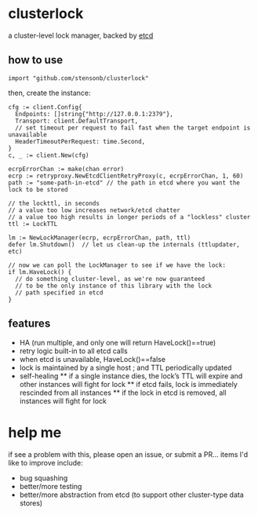 # clusterlock

a cluster-level lock manager, backed by [etcd](http://etcd.io)

## how to use

```golang
import "github.com/stensonb/clusterlock"
```

then, create the instance:

```golang
cfg := client.Config{
  Endpoints: []string{"http://127.0.0.1:2379"},
  Transport: client.DefaultTransport,
  // set timeout per request to fail fast when the target endpoint is unavailable
  HeaderTimeoutPerRequest: time.Second,
}
c, _ := client.New(cfg)

ecrpErrorChan := make(chan error)
ecrp := retryproxy.NewEtcdClientRetryProxy(c, ecrpErrorChan, 1, 60)
path := "some-path-in-etcd" // the path in etcd where you want the lock to be stored

// the lockttl, in seconds
// a value too low increases network/etcd chatter
// a value too high results in longer periods of a "lockless" cluster
ttl := LockTTL

lm := NewLockManager(ecrp, ecrpErrorChan, path, ttl)
defer lm.Shutdown()  // let us clean-up the internals (ttlupdater, etc)

// now we can poll the LockManager to see if we have the lock:
if lm.HaveLock() {
  // do something cluster-level, as we're now guaranteed
  // to be the only instance of this library with the lock
  // path specified in etcd
}
```

## features
* HA (run multiple, and only one will return HaveLock()==true)
* retry logic built-in to all etcd calls
* when etcd is unavailable, HaveLock()==false
* lock is maintained by a single host ; and TTL periodically updated
* self-healing
** if a single instance dies, the lock’s TTL will expire and other instances will fight for lock
** if etcd fails, lock is immediately rescinded from all instances
** if the lock in etcd is removed, all instances will fight for lock

# help me
if see a problem with this, please open an issue, or submit a PR...
items I'd like to improve include:
* bug squashing
* better/more testing
* better/more abstraction from etcd (to support other cluster-type data stores)
